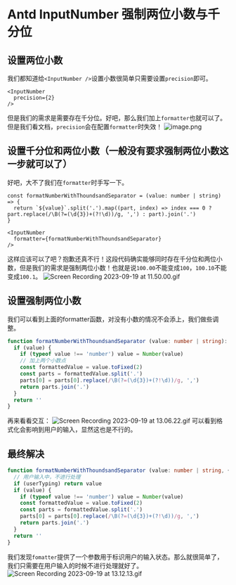 # Antd InputNumber 强制两位小数与千分位
## 设置两位小数
我们都知道给`<InputNumber />`设置小数很简单只需要设置`precision`即可。
```tsx
<InputNumber
  precision={2}
/>
```
但是我们的需求是需要存在千分位。好吧，那么我们加上`formatter`也就可以了。但是我们看文档，`precision`会在配置`formatter`时失效！
![image.png](https://cdn.nlark.com/yuque/0/2023/png/21870146/1695094934265-625ed9cc-61e0-4903-8a85-e73e4b12d6bf.png#averageHue=%23f4f4f4&clientId=u1df987ec-bc52-4&from=paste&height=45&id=u19c11741&originHeight=45&originWidth=621&originalType=binary&ratio=1&rotation=0&showTitle=false&size=6711&status=done&style=none&taskId=u2970e500-29ed-45cd-a61b-89d57d02b98&title=&width=621)
## 设置千分位和两位小数（一般没有要求强制两位小数这一步就可以了）
好吧，大不了我们在`formatter`时手写一下。
```tsx
const formatNumberWithThoundsandSeparator = (value: number | string) => {
  return `${value}`.split('.').map((part, index) => index === 0 ? part.replace(/\B(?=(\d{3})+(?!\d))/g, ',') : part).join('.')
}

<InputNumber
  formatter={formatNumberWithThoundsandSeparator}
/>
```
这样应该可以了吧？抱歉还真不行！这段代码确实能够同时存在千分位和两位小数，但是我们的需求是强制两位小数！也就是说`100.00`不能变成`100`，`100.10`不能变成`100.1`。
![Screen Recording 2023-09-19 at 11.50.00.gif](https://cdn.nlark.com/yuque/0/2023/gif/21870146/1695095829669-68f477f9-e80f-4be1-b363-3750086436ef.gif#averageHue=%23686868&clientId=u1df987ec-bc52-4&from=drop&id=ud07d5b9f&originHeight=526&originWidth=700&originalType=binary&ratio=1&rotation=0&showTitle=false&size=1248353&status=done&style=none&taskId=uf3449a0a-f038-4497-9169-937d0794377&title=)
## 设置强制两位小数
我们可以看到上面的formatter函数，对没有小数的情况不会添上，我们做些调整。
```typescript
function formatNumberWithThoundsandSeparator (value: number | string): number | string {
  if (value) {
    if (typeof value !== 'number') value = Number(value)
    // 加上两个小数点
    const formattedValue = value.toFixed(2)
    const parts = formattedValue.split('.')
    parts[0] = parts[0].replace(/\B(?=(\d{3})+(?!\d))/g, ',')
    return parts.join('.')
  }
  return ''
}
```
再来看看交互：
![Screen Recording 2023-09-19 at 13.06.22.gif](https://cdn.nlark.com/yuque/0/2023/gif/21870146/1695100128962-303e3a89-4d52-488f-bc0d-5f2e3568f133.gif#averageHue=%23717171&clientId=ud16966d0-4098-4&from=drop&id=u666b0c27&originHeight=526&originWidth=700&originalType=binary&ratio=1&rotation=0&showTitle=false&size=1247520&status=done&style=none&taskId=u226e31a7-c7cc-431e-a6f2-187b4613b82&title=)
可以看到格式化会影响到用户的输入，显然这也是不行的。
## 最终解决
```typescript
function formatNumberWithThoundsandSeparator (value: number | string, { userTyping }: { userTyping: boolean, input: string }): number | string {
  // 用户输入中，不进行处理
  if (userTyping) return value
  if (value) {
    if (typeof value !== 'number') value = Number(value)
    const formattedValue = value.toFixed(2)
    const parts = formattedValue.split('.')
    parts[0] = parts[0].replace(/\B(?=(\d{3})+(?!\d))/g, ',')
    return parts.join('.')
  }
  return ''
}
```
我们发现`fomatter`提供了一个参数用于标识用户的输入状态。那么就很简单了，我们只需要在用户输入的时候不进行处理就好了。
![Screen Recording 2023-09-19 at 13.12.13.gif](https://cdn.nlark.com/yuque/0/2023/gif/21870146/1695100427712-92e7446f-74e2-4945-aad0-1de3cfff6c66.gif#averageHue=%237e7e7e&clientId=ud16966d0-4098-4&from=drop&id=u2bb29be8&originHeight=526&originWidth=700&originalType=binary&ratio=1&rotation=0&showTitle=false&size=1686330&status=done&style=none&taskId=ua720472d-fd10-49af-867a-ff2627173e4&title=)
